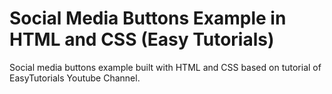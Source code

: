 <h1>Social Media Buttons Example in HTML and CSS (Easy Tutorials)</h1>
<p>Social media buttons example built with HTML and CSS based on tutorial of EasyTutorials Youtube Channel.</p>


